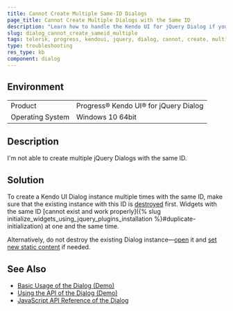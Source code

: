 ```yaml
---
title: Cannot Create Multiple Same-ID Dialogs
page_title: Cannot Create Multiple Dialogs with the Same ID
description: "Learn how to handle the Kendo UI for jQuery Dialog if you are not able to create multiple components with the same ID."
slug: dialog_cannot_create_sameid_multiple
tags: telerik, progress, kendoui, jquery, dialog, cannot, create, multiple, same, id, components
type: troubleshooting
res_type: kb
component: dialog
---
```


## Environment

<table>
 <tr>
  <td>Product</td>
  <td>Progress® Kendo UI® for jQuery Dialog</td>
 </tr>
 <tr>
  <td>Operating System</td>
  <td>Windows 10 64bit</td>
 </tr>
</table>

## Description 

I'm not able to create multiple jQuery Dialogs with the same ID.

## Solution 

To create a Kendo UI Dialog instance multiple times with the same ID, make sure that the existing instance with this ID is [destroyed](#configuration-Destroy) first. Widgets with the same ID [cannot exist and work properly]({% slug initialize_widgets_using_jquery_plugins_installation %}#duplicate-initialization) at one and the same time.

Alternatively, do not destroy the existing Dialog instance&mdash;[open](/api/javascript/ui/dialog/methods/open) it and [set new static content](/api/javascript/ui/dialog/methods/content) if needed.

## See Also

* [Basic Usage of the Dialog (Demo)](https://demos.telerik.com/kendo-ui/dialog/index)
* [Using the API of the Dialog (Demo)](https://demos.telerik.com/kendo-ui/dialog/api)
* [JavaScript API Reference of the Dialog](/api/javascript/ui/dialog)
